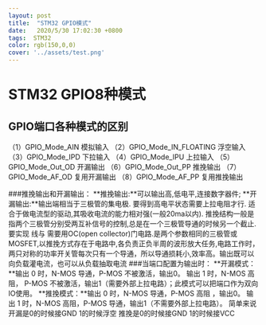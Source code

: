 ```yaml
---
layout: post
title:  "STM32 GPIO模式"
date:   2020/5/30 17:02:30 +0800
tags:  STM32
color: rgb(150,0,0)
cover: '../assets/test.png'
---
```

# STM32 GPIO8种模式 
## GPIO端口各种模式的区别
（1）GPIO_Mode_AIN 模拟输入
（2）GPIO_Mode_IN_FLOATING 浮空输入
（3）GPIO_Mode_IPD 下拉输入
（4）GPIO_Mode_IPU 上拉输入
（5）GPIO_Mode_Out_OD 开漏输出
（6）GPIO_Mode_Out_PP 推挽输出
（7）GPIO_Mode_AF_OD 复用开漏输出
（8）GPIO_Mode_AF_PP 复用推挽输出

###推挽输出和开漏输出：
**推挽输出:**可以输出高,低电平,连接数字器件;
**开漏输出:**输出端相当于三极管的集电极. 要得到高电平状态需要上拉电阻才行. 适合于做电流型的驱动,其吸收电流的能力相对强(一般20ma以内).
推挽结构一般是指两个三极管分别受两互补信号的控制,总是在一个三极管导通的时候另一个截止.
要实现 线与 需要用OC(open collector)门电路.是两个参数相同的三极管或MOSFET,以推挽方式存在于电路中,各负责正负半周的波形放大任务,电路工作时，两只对称的功率开关管每次只有一个导通，所以导通损耗小,效率高。输出既可以向负载灌电流，也可以从负载抽取电流
###当端口配置为输出时：
**开漏模式：**输出 0 时，N-MOS 导通，P-MOS 不被激活，输出0。
输出 1 时，N-MOS 高阻， P-MOS 不被激活，输出1（需要外部上拉电路）；此模式可以把端口作为双向IO使用。
**推挽模式：**输出 0 时，N-MOS 导通，P-MOS 高阻 ，输出0。
输出 1 时，N-MOS 高阻，P-MOS 导通，输出1（不需要外部上拉电路）。
简单来说开漏是0的时候接GND 1的时候浮空 推挽是0的时候接GND 1的时候接VCC
